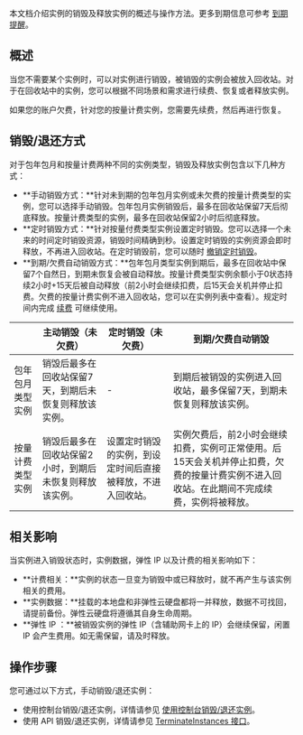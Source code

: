 本文档介绍实例的销毁及释放实例的概述与操作方法。更多到期信息可参考 [到期提醒](https://cloud.tencent.com/document/product/213/2181)。

## 概述

当您不需要某个实例时，可以对实例进行销毁，被销毁的实例会被放入回收站。对于在回收站中的实例，您可以根据不同场景和需求进行续费、恢复或者释放实例。


<dx-alert infotype="notice" title="">
如果您的账户欠费，针对您的按量计费实例，您需要先续费，然后再进行恢复。
</dx-alert>



## 销毁/退还方式
对于包年包月和按量计费两种不同的实例类型，销毁及释放实例包含以下几种方式：
 - **手动销毁方式：**针对未到期的包年包月实例或未欠费的按量计费类型的实例，您可以选择手动销毁。包年包月实例销毁后，最多在回收站保留7天后彻底释放。按量计费类型的实例，最多在回收站保留2小时后彻底释放。
 - **定时销毁方式：**针对按量付费类型实例设置定时销毁。您可以选择一个未来的时间定时销毁资源，销毁时间精确到秒。设置定时销毁的实例资源会即时释放，不再进入回收站。在定时销毁前，您可以随时 [撤销定时销毁](https://cloud.tencent.com/document/product/213/52520#.E6.92.A4.E9.94.80.E5.AE.9A.E6.97.B6.E9.94.80.E6.AF.81)。
 - **到期/欠费自动销毁方式：**包年包月类型实例到期后，最多在回收站中保留7个自然日，到期未恢复会被自动释放。按量计费类型实例余额小于0状态持续2小时+15天后被自动释放（前2小时会继续扣费，后15天会关机并停止扣费。欠费的按量计费实例不进入回收站，您可以在实例列表中查看）。规定时间内完成 [续费](/doc/product/213/6143) 可继续使用。
 
|  | 主动销毁（未欠费） |定时销毁（未欠费） | 到期/欠费自动销毁 |
|---------|---------|---------|---------|
| 包年包月类型实例 | 销毁后最多在回收站保留7天，到期后未恢复则释放该实例。 | - |到期后被销毁的实例进入回收站，最多保留7天，到期未恢复则释放该实例。|
| 按量计费类型实例 | 销毁后最多在回收站保留2小时，到期后未恢复则释放该实例。 | 设置定时销毁的实例，到设定时间后直接被释放，不进入回收站。 |实例欠费后，前2小时会继续扣费，实例可正常使用。后15天会关机并停止扣费，欠费的按量计费实例不进入回收站。在此期间不完成续费，实例将被释放。|

 
##  相关影响
当实例进入销毁状态时，实例数据，弹性 IP 以及计费的相关影响如下：
- **计费相关：**实例的状态一旦变为销毁中或已释放时，就不再产生与该实例相关的费用。
- **实例数据：**挂载的本地盘和非弹性云硬盘都将一并释放，数据不可找回，请提前备份。弹性云硬盘将遵循其自身生命周期。
- **弹性 IP ：**被销毁实例的弹性 IP（含辅助网卡上的 IP）会继续保留，闲置 IP 会产生费用。如无需保留，请及时释放。

## 操作步骤
您可通过以下方式，手动销毁/退还实例：
- 使用控制台销毁/退还实例，详情请参见 [使用控制台销毁/退还实例](https://cloud.tencent.com/document/product/213/52520)。
- 使用 API 销毁/退还实例，详情请参见 [TerminateInstances 接口](https://cloud.tencent.com/document/product/213/15723)。

